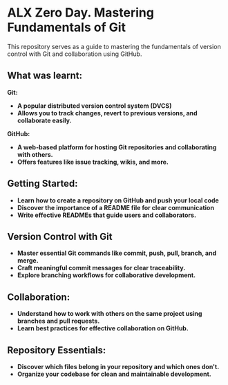 <h1>ALX Zero Day. Mastering Fundamentals of Git</h1>

This repository serves as a guide to mastering the fundamentals of version control with Git and collaboration using GitHub.

<h2>What was learnt:</h2>

<b>Git:<b/>

* A popular distributed version control system (DVCS)
* Allows you to track changes, revert to previous versions, and collaborate easily.

<b>GitHub: </b>

* A web-based platform for hosting Git repositories and collaborating with others.
* Offers features like issue tracking, wikis, and more.

<h2>Getting Started:</h2>

* Learn how to create a repository on GitHub and push your local code
* Discover the importance of a README file for clear communication
* Write effective READMEs that guide users and collaborators.

<h2>Version Control with Git</h2>

* Master essential Git commands like commit, push, pull, branch, and merge.
* Craft meaningful commit messages for clear traceability.
* Explore branching workflows for collaborative development.

<h2>Collaboration:</h2>

* Understand how to work with others on the same project using branches and pull requests.
* Learn best practices for effective collaboration on GitHub.

<h2>Repository Essentials:</h2>

* Discover which files belong in your repository and which ones don't.
* Organize your codebase for clean and maintainable development.
